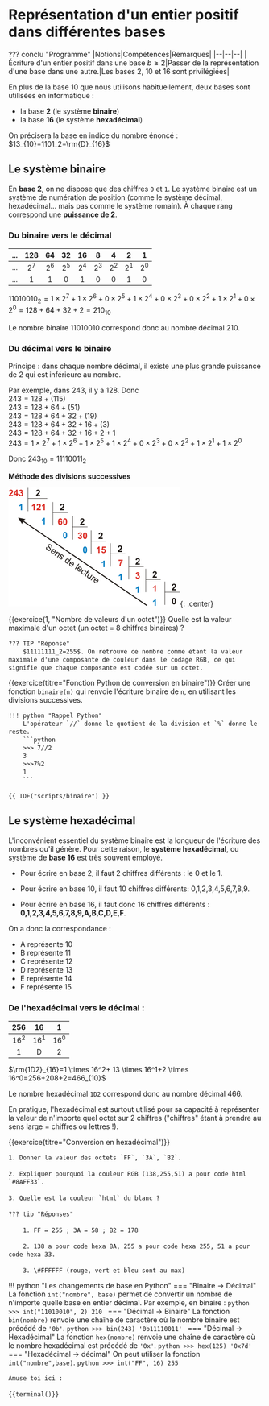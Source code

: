 # Représentation d'un entier positif dans différentes bases

??? conclu "Programme"
    |Notions|Compétences|Remarques|
    |--|--|--|
    |Écriture d'un entier positif dans une base $b\geq2$|Passer de la représentation d'une base dans une autre.|Les bases 2, 10 et 16 sont privilégiées|

En plus de la base 10 que nous utilisons habituellement, deux bases sont utilisées en informatique :

- la base **2**  (le système **binaire**)
- la base **16** (le système **hexadécimal**)

On précisera la base en indice du nombre énoncé : $13_{10}=1101_2=\rm{D}_{16}$

## Le système binaire 

En **base 2**, on ne dispose que des chiffres `0` et `1`. Le système binaire est un système de numération de position (comme le système décimal, hexadécimal... mais pas comme le système romain). À chaque rang correspond une **puissance de 2**.

### Du binaire vers le décimal


|...|128|64|32|16|8|4|2|1|
|:---:|:---:|:---:|:---:|:---:|:---:|:---:|:---:|:---:|
|...|$2^7$|$2^6$|$2^5$|$2^4$|$2^3$|$2^2$|$2^1$|$2^0$|
|...|1|1|0|1|0|0|1|0|



 $11010010_2=1 \times 2^7+ 1 \times 2^6+0 \times 2^5+1 \times 2^4+0 \times 2^3+0 \times 2^2+1 \times 2^1+0 \times 2^0=128+64+32+2=210_{10}$
 
 Le nombre binaire 11010010 correspond donc au nombre décimal 210.
 



### Du décimal vers le binaire
Principe : dans chaque nombre décimal, il existe une plus grande puissance de 2 qui est inférieure au nombre. 

Par exemple, dans 243, il y a 128. Donc   
$243=128 + (115)$   
$243=128+64+(51)$     
$243=128+64+32+(19)$    
$243=128+64+32+16+(3)$   
$243=128+64+32+16+2+1$  
$243=1 \times 2^7+ 1 \times 2^6+1 \times 2^5+1 \times 2^4+0 \times 2^3+0 \times 2^2+1 \times 2^1+1 \times 2^0$

Donc $243_{10}=11110011_2$

**Méthode des divisions successives**

![image](/assets/images/div_successives.gif){: .center}



{{exercice(1, "Nombre de valeurs d'un octet")}}
    Quelle est la valeur maximale d'un octet (un octet = 8 chiffres binaires) ?

    ??? TIP "Réponse"
        $11111111_2=255$. On retrouve ce nombre comme étant la valeur maximale d'une composante de couleur dans le codage RGB, ce qui signifie que chaque composante est codée sur un octet.

{{exercice(titre="Fonction Python de conversion en binaire")}}
    Créer une fonction `binaire(n)` qui renvoie l'écriture binaire de `n`, en utilisant les divisions successives.

    !!! python "Rappel Python"
        L'opérateur `//` donne le quotient de la division et `%` donne le reste.
        ```python
        >>> 7//2
        3
        >>>7%2
        1
        ```

    {{ IDE("scripts/binaire") }}


## Le système hexadécimal

L'inconvénient essentiel du système binaire est la longueur de l'écriture des nombres qu'il génère. Pour cette raison, le **système hexadécimal**, ou système de **base 16** est très souvent employé.

- Pour écrire en base 2, il faut 2 chiffres différents : le 0 et le 1.  

- Pour écrire en base 10, il faut 10 chiffres différents: 0,1,2,3,4,5,6,7,8,9.  

- Pour écrire en base 16, il faut donc 16 chiffres différents : **0,1,2,3,4,5,6,7,8,9,A,B,C,D,E,F**.    


On a donc la correspondance :

- A représente 10  
- B représente 11  
- C représente 12  
- D représente 13  
- E représente 14  
- F représente 15 


### De l'hexadécimal vers le décimal :

|256|16|1|
|:---:|:---:|:---:|
|$16^2$|$16^1$|$16^0$|
| 1| D|2|



 $\rm{1D2}_{16}=1 \times 16^2+ 13 \times 16^1+2 \times 16^0=256+208+2=466_{10}$
 
 Le nombre hexadécimal `1D2` correspond donc au nombre décimal 466.
 
 
 En pratique, l'hexadécimal est surtout utilisé pour sa capacité à représenter la valeur de n'importe quel octet sur 2 chiffres ("chiffres" étant à prendre au sens large = chiffres ou lettres !).
 

{{exercice(titre="Conversion en hexadécimal")}}

    1. Donner la valeur des octets `FF`, `3A`, `B2`.

    2. Expliquer pourquoi la couleur RGB (138,255,51) a pour code html `#8AFF33`.

    3. Quelle est la couleur `html` du blanc ?

    ??? tip "Réponses"
        
        1. FF = 255 ; 3A = 58 ; B2 = 178

        2. 138 a pour code hexa 8A, 255 a pour code hexa 255, 51 a pour code hexa 33.
        
        3. \#FFFFFF (rouge, vert et bleu sont au max)


!!! python "Les changements de base en Python"
    === "Binaire -> Décimal"
        La fonction `int("nombre", base)` permet de convertir un nombre de n'importe quelle base en entier décimal. Par exemple, en binaire : 
        ```python
        >>> int("11010010", 2)
        210
        ```
    === "Décimal -> Binaire"
        La fonction `bin(nombre)` renvoie une chaîne de caractère où le nombre binaire est précédé de `'0b'`.
        ```python
        >>> bin(243)
        '0b11110011'
        ```
    === "Décimal -> Hexadécimal"
        La fonction `hex(nombre)` renvoie une chaîne de caractère où le nombre hexadécimal est précédé de `'0x'`.
        ```python
        >>> hex(125)
        '0x7d'
        ```
    === "Hexadécimal -> décimal" 
        On peut utiliser la fonction `int("nombre",base)`.
        ```python
        >>> int("FF", 16)
        255
        ```
    
    Amuse toi ici : 

    {{terminal()}}
    

